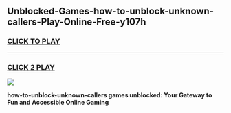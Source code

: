 
## Unblocked-Games-how-to-unblock-unknown-callers-Play-Online-Free-y107h
<h3>
<a href="https://premium76.site?title=how-to-unblock-unknown-callers&ref=26A">CLICK TO PLAY</a></h3>
<hr>

<h3>
<a href="https://premium76.site?title=how-to-unblock-unknown-callers&ref=26A">CLICK 2 PLAY</a>
  
</h3>

<a href="https://premium76.site?title=how-to-unblock-unknown-callers&ref=26A"><img src="https://clearcache.store/games.png"></a>


**how-to-unblock-unknown-callers games unblocked: Your Gateway to Fun and Accessible Online Gaming**
